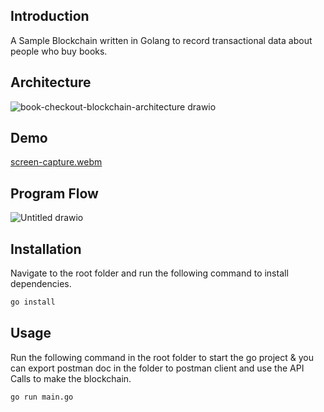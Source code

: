 ## Introduction
A Sample Blockchain written in Golang to record transactional data about people who buy books.

## Architecture

![book-checkout-blockchain-architecture drawio](https://user-images.githubusercontent.com/25275596/218042371-0c6eabb7-6623-4a12-9a1f-164cbcb492b9.png)


## Demo
[screen-capture.webm](https://user-images.githubusercontent.com/25275596/218035725-99645f5a-ec94-4203-881d-eccc2055bc66.webm)


## Program Flow

![Untitled drawio](https://user-images.githubusercontent.com/25275596/218044361-c61f8c04-dffe-49c8-9ac1-79293f68e9ae.png)


## Installation
Navigate to the root folder and run the following command to install dependencies.

```bash
go install
```

## Usage
Run the following command in the root folder to start the go project & you can export postman doc in the folder to postman client and use the API Calls to make the blockchain. 

```bash
go run main.go
```
